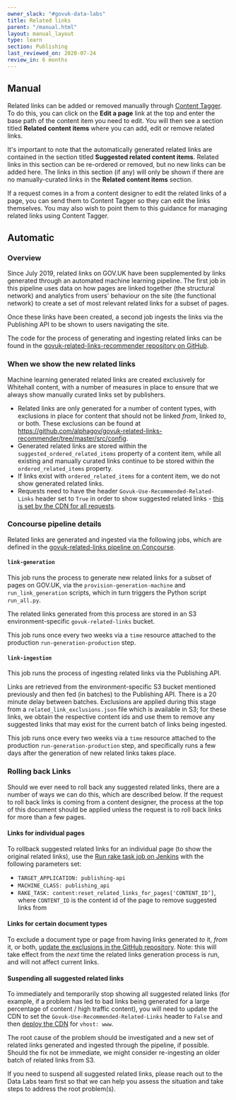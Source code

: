 ```yaml
---
owner_slack: "#govuk-data-labs"
title: Related links
parent: "/manual.html"
layout: manual_layout
type: learn
section: Publishing
last_reviewed_on: 2020-07-24
review_in: 6 months
---
```


## Manual

Related links can be added or removed manually through [Content Tagger][].
To do this, you can click on the **Edit a page** link at the top and enter the
base path of the content item you need to edit. You will then see a section
titled **Related content items** where you can add, edit or remove related links.

It's important to note that the automatically generated related links are
contained in the section titled **Suggested related content items**. Related
links in this section can be re-ordered or removed, but no new links can be
added here. The links in this section (if any) will only be shown if there are no
manually-curated links in the **Related content items** section.

If a request comes in a from a content designer to edit the related links of a
page, you can send them to Content Tagger so they can edit the links
themselves. You may also wish to point them to this guidance for managing related
links using Content Tagger.

[Content Tagger]: https://content-tagger.publishing.service.gov.uk

## Automatic

### Overview

Since July 2019, related links on GOV.UK have been supplemented by links generated through an automated machine learning pipeline. The first job in this pipeline uses data on how pages are linked together (the structural network) and analytics from users' behaviour on the site (the functional network) to create a set of most relevant related links for a subset of pages.

Once these links have been created, a second job ingests the links via the Publishing API to be shown to users navigating the site.

The code for the process of generating and ingesting related links can be found in the [govuk-related-links-recommender repository on GitHub](https://github.com/alphagov/govuk-related-links-recommender).

### When we show the new related links

Machine learning generated related links are created exclusively for Whitehall content, with a number of measures in place to ensure that we always show manually curated links set by publishers.

- Related links are only generated for a number of content types, with exclusions in place for content that should not be linked _from_, linked _to_, or both. These exclusions can be found at https://github.com/alphagov/govuk-related-links-recommender/tree/master/src/config.
- Generated related links are stored within the `suggested_ordered_related_items` property of a content item, while all existing and manually curated links continue to be stored within the `ordered_related_items` property.
- If links exist with `ordered_related_items` for a content item, we do not show generated related links.
- Requests need to have the header `Govuk-Use-Recommended-Related-Links` header set to `True` in order to show suggested related links - [this is set by the CDN for all requests](https://github.com/alphagov/govuk-cdn-config/blob/master/vcl_templates/www.vcl.erb#L242).


### Concourse pipeline details

Related links are generated and ingested via the following jobs, which are defined in the [govuk-related-links pipeline on Concourse](https://cd.gds-reliability.engineering/teams/govuk-tools/pipelines/govuk-related-links).

#### `link-generation`

This job runs the process to generate new related links for a subset of pages on GOV.UK, via the `provision-generation-machine` and `run_link_generation` scripts, which in turn triggers the Python script `run_all.py`.

The related links generated from this process are stored in an S3 environment-specific `govuk-related-links` bucket.

This job runs once every two weeks via a `time` resource attached to the production `run-generation-production` step.

#### `link-ingestion`

This job runs the process of ingesting related links via the Publishing API.

Links are retrieved from the environment-specific S3 bucket mentioned previously and then fed (in batches) to the Publishing API. There is a 20 minute delay between batches. Exclusions are applied during this stage from a `related_link_exclusions.json` file which is available in S3; for these links, we obtain the respective content ids and use them to remove any suggested links that may exist for the current batch of links being ingested.

This job runs once every two weeks via a `time` resource attached to the production `run-generation-production` step, and specifically runs a few days after the generation of new related links takes place.

### Rolling back Links

Should we ever need to roll back any suggested related links, there are a number of ways we can do this, which are described below. If the request to roll back links is coming from a content designer, the process at the top of this document should be applied unless the request is to roll back links for more than a few pages.

#### Links for individual pages

To rollback suggested related links for an individual page (to show the original related links), use the [Run rake task job on Jenkins](https://deploy.publishing.service.gov.uk/job/run-rake-task/) with the following parameters set:

  - `TARGET_APPLICATION: publishing-api`
  - `MACHINE_CLASS: publishing_api`
  - `RAKE_TASK: content:reset_related_links_for_pages['CONTENT_ID’]`, where `CONTENT_ID` is the content id of the page to remove suggested links from

#### Links for certain document types

To exclude a document type or page from having links generated _to_ it, _from_ it, or both, [update the exclusions in the GitHub repository](https://github.com/alphagov/govuk-related-links-recommender/tree/master/src/config). Note: this will take effect from the _next_ time the related links generation process is run, and will not affect current links.

#### Suspending all suggested related links

To immediately and temporarily stop showing all suggested related links (for example, if a problem has led to bad links being generated for a large percentage of content / high traffic content), you will need to update the CDN to set the `Govuk-Use-Recommended-Related-Links` header to `False` and then [deploy the CDN](https://deploy.publishing.service.gov.uk/job/Deploy_CDN/) for `vhost: www`.

The root cause of the problem should be investigated and a new set of related links generated and ingested through the pipeline, if possible. Should the fix not be immediate, we might consider re-ingesting an older batch of related links from S3.

If you need to suspend all suggested related links, please reach out to the Data Labs team first so that we can help you assess the situation and take steps to address the root problem(s).
